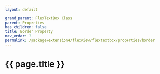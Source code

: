 ```yaml
---
layout: default

grand_parent: FlexTextBox Class
parent: Properties
has_children: false
title: Border Property
nav_order: 2
permalink: /package/extension4/flexview/flextextbox/properties/border
---
```

# {{ page.title }}